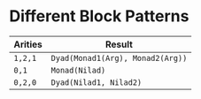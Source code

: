 # Different Block Patterns

|Arities|Result|
|-------|------|
|`1,2,1`|`Dyad(Monad1(Arg), Monad2(Arg))`|
|`0,1`|`Monad(Nilad)`|
|`0,2,0`|`Dyad(Nilad1, Nilad2)`|
